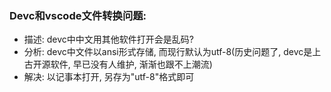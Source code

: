 ### Devc和vscode文件转换问题:
- 描述: devc中中文用其他软件打开会是乱码?
- 分析: devc中文件以ansi形式存储, 而现行默认为utf-8(历史问题了, devc是上古开源软件, 早已没有人维护, 渐渐也跟不上潮流)
- 解决: 以记事本打开, 另存为"utf-8"格式即可